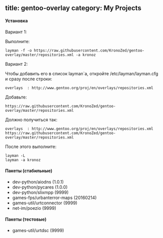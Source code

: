 title: gentoo-overlay
category: My Projects
---

#### Установка

Вариант 1:

Выполните:

```
layman -f -o https://raw.githubusercontent.com/KronoZed/gentoo-overlay/master/repositories.xml -a kronoz
```

Вариант 2:

Чтобы добавить его в список layman`a, откройте /etc/layman/layman.cfg и сразу после строки:

```
overlays  : http://www.gentoo.org/proj/en/overlays/repositories.xml
```

Добавьте:

```
https://raw.githubusercontent.com/KronoZed/gentoo-overlay/master/repositories.xml
```

Должно получиться так:

```
overlays  : http://www.gentoo.org/proj/en/overlays/repositories.xml
https://raw.githubusercontent.com/KronoZed/gentoo-overlay/master/repositories.xml
```

После этого выполните:

```
layman -L
layman -a kronoz
```

#### Пакеты (стабильные)

* dev-python/aiodns (1.0.1)
* dev-python/pycares (1.0.0)
* dev-python/slixmpp (9999)
* games-fps/urbanterror-maps (20160214)
* games-util/urtconnector (9999)
* net-im/poezio (9999)

#### Пакеты (тестовые)

* games-util/urtdsc (9999)